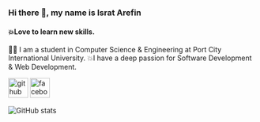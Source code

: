 ### Hi there 👋, my name is Israt Arefin
#### 💥Love to learn  new skills.

👩‍🎓 I am a student in Computer Science & Engineering at Port City International University.
💥I have a deep passion for Software Development & Web Development.


[<img src='https://cdn.jsdelivr.net/npm/simple-icons@3.0.1/icons/github.svg' alt='github' height='40'>](https://github.com/IsratAfrin826)  [<img src='https://cdn.jsdelivr.net/npm/simple-icons@3.0.1/icons/facebook.svg' alt='facebook' height='40'>](https://www.facebook.com/Israt)  

![GitHub stats](https://github-readme-stats.vercel.app/api?username=IsratAfrin826&show_icons=true)  



